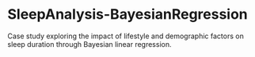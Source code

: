 # SleepAnalysis-BayesianRegression
Case study exploring the impact of lifestyle and demographic factors on sleep duration through Bayesian linear regression.
